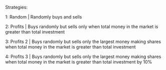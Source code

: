 Strategies:

1: Random    | Randomly buys and sells

2: Profits   | Buys randomly but sells only when total money in the market is greater than total investment

3: Profits 2 | Buys randomly but sells only the largest money making shares when total money in the market is greater than total investment

4: Profits 3 | Buys randomly but sells only the largest money making shares when total money in the market is greater than total investment by 10%
